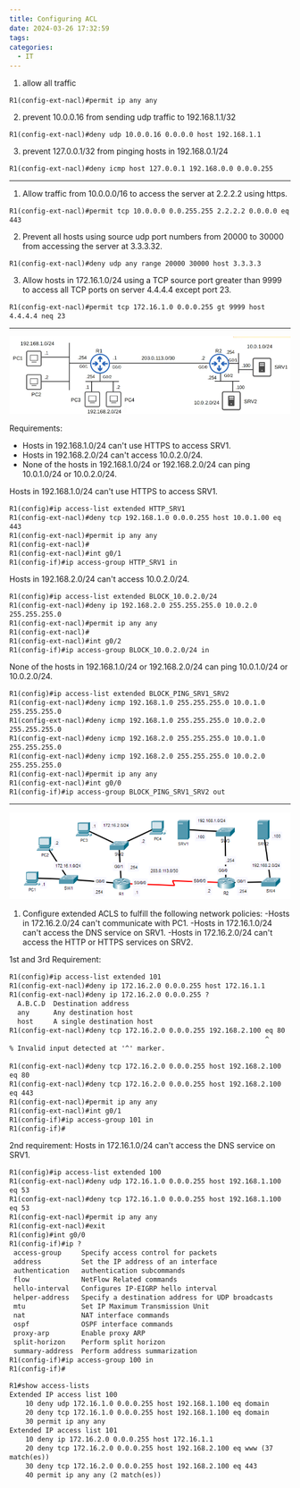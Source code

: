 ```yaml
---
title: Configuring ACL
date: 2024-03-26 17:32:59
tags: 
categories:
  - IT
---
```

1. allow all traffic
```
R1(config-ext-nacl)#permit ip any any
```

2. prevent 10.0.0.16 from sending udp traffic to 192.168.1.1/32
```
R1(config-ext-nacl)#deny udp 10.0.0.16 0.0.0.0 host 192.168.1.1
```

3. prevent 127.0.0.1/32 from pinging hosts in 192.168.0.1/24
```
R1(config-ext-nacl)#deny icmp host 127.0.0.1 192.168.0.0 0.0.0.255
```

---

1. Allow traffic from 10.0.0.0/16 to access the server at 2.2.2.2 using https.
```
R1(config-ext-nacl)#permit tcp 10.0.0.0 0.0.255.255 2.2.2.2 0.0.0.0 eq 443
```


2. Prevent all hosts using source udp port numbers from 20000 to 30000 from accessing the server at 3.3.3.32.

```
R1(config-ext-nacl)#deny udp any range 20000 30000 host 3.3.3.3
```

3. Allow hosts in 172.16.1.0/24 using a TCP source port greater than 9999 to access all TCP ports on server 4.4.4.4 except port 23.

```
R1(config-ext-nacl)#permit tcp 172.16.1.0 0.0.0.255 gt 9999 host 4.4.4.4 neq 23
```

---

![](../../images/Pasted%20image%2020240326173642.png)

Requirements:
  - Hosts in 192.168.1.0/24 can't use HTTPS to access SRV1.
  - Hosts in 192.168.2.0/24 can't access 10.0.2.0/24.
  - None of the hosts in 192.168.1.0/24 or 192.168.2.0/24 can ping 10.0.1.0/24 or 10.0.2.0/24.

Hosts in 192.168.1.0/24 can't use HTTPS to access SRV1.
```
R1(config)#ip access-list extended HTTP_SRV1
R1(config-ext-nacl)#deny tcp 192.168.1.0 0.0.0.255 host 10.0.1.00 eq 443
R1(config-ext-nacl)#permit ip any any
R1(config-ext-nacl)#
R1(config-ext-nacl)#int g0/1
R1(config-if)#ip access-group HTTP_SRV1 in
```

Hosts in 192.168.2.0/24 can't access 10.0.2.0/24.
```
R1(config)#ip access-list extended BLOCK_10.0.2.0/24
R1(config-ext-nacl)#deny ip 192.168.2.0 255.255.255.0 10.0.2.0 255.255.255.0
R1(config-ext-nacl)#permit ip any any 
R1(config-ext-nacl)#
R1(config-ext-nacl)#int g0/2
R1(config-if)#ip access-group BLOCK_10.0.2.0/24 in
```


None of the hosts in 192.168.1.0/24 or 192.168.2.0/24 can ping 10.0.1.0/24 or 10.0.2.0/24.

```
R1(config)#ip access-list extended BLOCK_PING_SRV1_SRV2
R1(config-ext-nacl)#deny icmp 192.168.1.0 255.255.255.0 10.0.1.0 255.255.255.0
R1(config-ext-nacl)#deny icmp 192.168.1.0 255.255.255.0 10.0.2.0 255.255.255.0
R1(config-ext-nacl)#deny icmp 192.168.2.0 255.255.255.0 10.0.1.0 255.255.255.0
R1(config-ext-nacl)#deny icmp 192.168.2.0 255.255.255.0 10.0.2.0 255.255.255.0
R1(config-ext-nacl)#permit ip any any
R1(config-ext-nacl)#int g0/0
R1(config-if)#ip access-group BLOCK_PING_SRV1_SRV2 out
```

---

![](../../images/Pasted%20image%2020240326220257.png)

1. Configure extended ACLS to fulfill the following network policies:
      -Hosts in 172.16.2.0/24 can't communicate with PC1.
      -Hosts in 172.16.1.0/24 can't access the DNS service on SRV1.
      -Hosts in 172.16.2.0/24 can't access the HTTP or HTTPS services on SRV2.


1st and 3rd Requirement: 
```
R1(config)#ip access-list extended 101
R1(config-ext-nacl)#deny ip 172.16.2.0 0.0.0.255 host 172.16.1.1
R1(config-ext-nacl)#deny ip 172.16.2.0 0.0.0.255 ?
  A.B.C.D  Destination address
  any      Any destination host
  host     A single destination host
R1(config-ext-nacl)#deny tcp 172.16.2.0 0.0.0.255 192.168.2.100 eq 80
                                                                ^
% Invalid input detected at '^' marker.
	
R1(config-ext-nacl)#deny tcp 172.16.2.0 0.0.0.255 host 192.168.2.100 eq 80
R1(config-ext-nacl)#deny tcp 172.16.2.0 0.0.0.255 host 192.168.2.100 eq 443
R1(config-ext-nacl)#permit ip any any
R1(config-ext-nacl)#int g0/1
R1(config-if)#ip access-group 101 in
R1(config-if)#
```


2nd requirement: Hosts in 172.16.1.0/24 can't access the DNS service on SRV1.
 ```
R1(config)#ip access-list extended 100
R1(config-ext-nacl)#deny udp 172.16.1.0 0.0.0.255 host 192.168.1.100 eq 53
R1(config-ext-nacl)#deny tcp 172.16.1.0 0.0.0.255 host 192.168.1.100 eq 53
R1(config-ext-nacl)#permit ip any any
R1(config-ext-nacl)#exit
R1(config)#int g0/0
R1(config-if)#ip ?
  access-group     Specify access control for packets
  address          Set the IP address of an interface
  authentication   authentication subcommands
  flow             NetFlow Related commands
  hello-interval   Configures IP-EIGRP hello interval
  helper-address   Specify a destination address for UDP broadcasts
  mtu              Set IP Maximum Transmission Unit
  nat              NAT interface commands
  ospf             OSPF interface commands
  proxy-arp        Enable proxy ARP
  split-horizon    Perform split horizon
  summary-address  Perform address summarization
R1(config-if)#ip access-group 100 in
R1(config-if)#
```

```
R1#show access-lists 
Extended IP access list 100
    10 deny udp 172.16.1.0 0.0.0.255 host 192.168.1.100 eq domain
    20 deny tcp 172.16.1.0 0.0.0.255 host 192.168.1.100 eq domain
    30 permit ip any any
Extended IP access list 101
    10 deny ip 172.16.2.0 0.0.0.255 host 172.16.1.1
    20 deny tcp 172.16.2.0 0.0.0.255 host 192.168.2.100 eq www (37 match(es))
    30 deny tcp 172.16.2.0 0.0.0.255 host 192.168.2.100 eq 443
    40 permit ip any any (2 match(es))
```